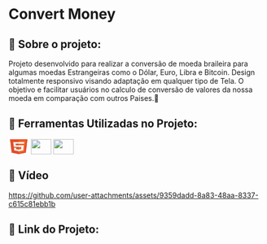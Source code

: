 <h1>Convert Money</h1>
<h2>📄 Sobre o projeto: </h2>
<p>Projeto desenvolvido para realizar a conversão de moeda braileira para algumas moedas Estrangeiras como o Dólar, Euro, Libra e Bitcoin. Design totalmente responsivo visando adaptação em qualquer tipo de Tela. O objetivo e facilitar usuários no calculo de conversão de valores da nossa moeda em comparação com outros Paises.💱 </p>
<h2>🔧 Ferramentas Utilizadas no Projeto:</h2>
 <div style= "display:inline_block">
   <img align="center" alt="Higor-HTML" height="30" width="40" src="https://raw.githubusercontent.com/devicons/devicon/master/icons/html5/html5-original.svg">
   <img align="center" height="30" width="40 "src="https://cdn.jsdelivr.net/gh/devicons/devicon@latest/icons/css3/css3-original.svg" /> 
   <img align="center" height="30" width="40 " src="https://cdn.jsdelivr.net/gh/devicons/devicon@latest/icons/javascript/javascript-original.svg" />
 </div>
 <h2>🎥 Vídeo</h2>
 
 https://github.com/user-attachments/assets/9359dadd-8a83-48aa-8337-c615c81ebb1b
 

 <h2>🔗 Link do Projeto:</h2>




 
 

